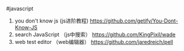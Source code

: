 #javascript
1. you don't know js (js进阶教程)
https://github.com/getify/You-Dont-Know-JS
1. search JavaScript （js中搜索）
https://github.com/KingPixil/wade
1. web test editor （web编辑器）
https://github.com/jaredreich/pell

